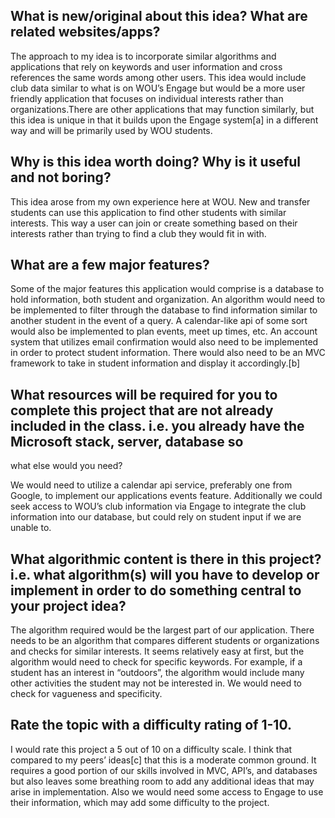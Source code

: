 ﻿## What is new/original about this idea? What are related websites/apps? 


The approach to my idea is to incorporate similar algorithms and applications that rely on keywords and user information and cross references the same words among other users. 
This idea would include  club data similar to what is on WOU’s Engage but would be a more user friendly application that focuses on individual interests rather than 
organizations.There are other applications that may function similarly, but this idea is unique in that it builds upon the Engage system[a] in a different way and will be 
primarily used by WOU students.


## Why is this idea worth doing? Why is it useful and not boring?

This idea arose from my own experience here at WOU. New and transfer students can use this application to find other students with similar interests. 
This way a user can join or create something based on their interests rather than trying to find a club they would fit in with. 


## What are a few major features?


Some of the major features this application would comprise is a database to hold information, both student and organization. An algorithm would need to be implemented to
filter through the database to find information similar to another student in the event of a query. A calendar-like api of some sort would also be implemented to plan events, 
meet up times, etc. An account system that utilizes email confirmation would also need to be implemented in order to protect student information. 
There would also need to be an MVC framework to take in student information and display it accordingly.[b]


## What resources will be required for you to complete this project that are not already included in the class. i.e. you already have the Microsoft stack, server, database so 
what else would you need? 


We would  need to utilize a calendar api service, preferably one from Google, to implement our applications events feature. Additionally we could seek access to WOU’s 
club information via Engage to integrate the club information into our database, but could rely on student input if we are unable to.


## What algorithmic content is there in this project? i.e. what algorithm(s) will you have to develop or implement in order to do something central to your project idea? 


The algorithm required would be the largest part of our application. There needs to be an algorithm that compares different students or organizations and checks for 
similar interests. It seems relatively easy at first, but the algorithm would need to check for specific keywords. For example, if a student has an interest in “outdoors”, the 
algorithm would include many other activities the student may not be interested in. We would need to check for vagueness and specificity.


## Rate the topic with a difficulty rating of 1-10.
        
I would rate this project a 5 out of 10 on a difficulty scale. I think that compared to my peers’ ideas[c] that this is a moderate common ground. It requires a good portion of 
our skills involved in MVC, API’s, and databases but also leaves some breathing room to add any additional ideas that may arise in implementation. Also we would need some access 
to Engage to use their information, which may add some difficulty to the project. 
